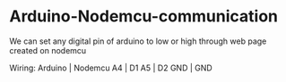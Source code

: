 # Arduino-Nodemcu-communication
We can set any digital pin of arduino to low or high through web page created on nodemcu

Wiring:
Arduino | Nodemcu
A4      | D1 
A5      | D2
GND     | GND
